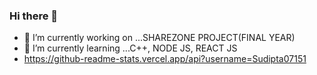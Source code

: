 ### Hi there 👋

- 🔭 I’m currently working on ...SHAREZONE PROJECT(FINAL YEAR)
- 🌱 I’m currently learning ...C++, NODE JS, REACT JS
- https://github-readme-stats.vercel.app/api?username=Sudipta07151
<!--
